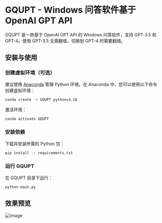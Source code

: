 # GQUPT - Windows 问答软件基于 OpenAI GPT API

GQUPT 是一款基于 OpenAI GPT API 的 Windows 问答软件，支持 GPT-3.5 和 GPT-4。使用 GPT-3.5 无需翻墙，切换到 GPT-4 时需要翻墙。

## 安装与使用

### 创建虚拟环境（可选）

建议使用 [Anaconda](https://www.anaconda.com/products/individual) 管理 Python 环境。在 Anaconda 中，您可以使用以下命令创建虚拟环境：

```bash
conda create -n GQUPT python=3.10
```

激活环境：

```bash
conda activate GQUPT
```

### 安装依赖

下载并安装所需的 Python 包：

```bash
pip install -r requirements.txt
```

### 运行 GQUPT

在 GQUPT 目录下运行：

```bash
python main.py
```

## 效果预览

![image](https://github.com/uuzna/GQUPT/assets/87402636/90189f4b-7062-4521-beb6-07e24d16a29f)
